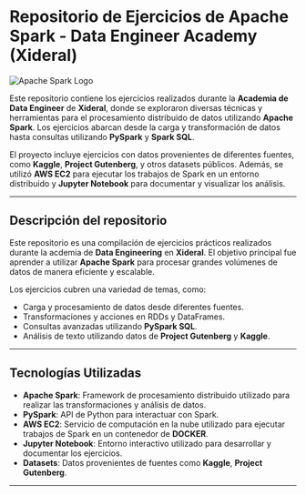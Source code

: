 # Repositorio de Ejercicios de Apache Spark - Data Engineer Academy (Xideral)

![Apache Spark Logo](https://spark.apache.org/images/spark-logo-trademark.png)

Este repositorio contiene los ejercicios realizados durante la **Academia de Data Engineer** de **Xideral**, donde se exploraron diversas técnicas y herramientas para el procesamiento distribuido de datos utilizando **Apache Spark**. Los ejercicios abarcan desde la carga y transformación de datos hasta consultas utilizando **PySpark** y **Spark SQL**.

El proyecto incluye ejercicios con datos provenientes de diferentes fuentes, como **Kaggle**, **Project Gutenberg**, y otros datasets públicos. Además, se utilizó **AWS EC2** para ejecutar los trabajos de Spark en un entorno distribuido y **Jupyter Notebook** para documentar y visualizar los análisis.

---

## Descripción del repositorio

Este repositorio es una compilación de ejercicios prácticos realizados durante la acdemia de **Data Engineering** en **Xideral**. El objetivo principal fue aprender a utilizar **Apache Spark** para procesar grandes volúmenes de datos de manera eficiente y escalable.

Los ejercicios cubren una variedad de temas, como:

- Carga y procesamiento de datos desde diferentes fuentes.
- Transformaciones y acciones en RDDs y DataFrames.
- Consultas avanzadas utilizando **PySpark SQL**.
- Análisis de texto utilizando datos de **Project Gutenberg** y **Kaggle**.

---

## Tecnologías Utilizadas

- **Apache Spark**: Framework de procesamiento distribuido utilizado para realizar las transformaciones y análisis de datos.
- **PySpark**: API de Python para interactuar con Spark.
- **AWS EC2**: Servicio de computación en la nube utilizado para ejecutar trabajos de Spark en un contenedor de **DOCKER**.
- **Jupyter Notebook**: Entorno interactivo utilizado para desarrollar y documentar los ejercicios.
- **Datasets**: Datos provenientes de fuentes como **Kaggle**, **Project Gutenberg**.

---
